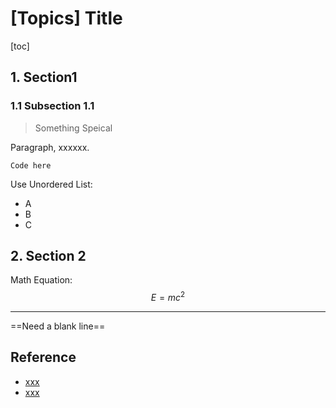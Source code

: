 # [Topics] Title

[toc]

## 1. Section1

### 1.1 Subsection 1.1

> Something Speical

Paragraph, xxxxxx.

```
Code here
```

Use Unordered List:

- A
- B
- C

## 2. Section 2

Math Equation: 
$$
E = mc^{2}
$$


---

==Need a blank line==

## Reference

- [xxx](yyy)
- [xxx](yyy)